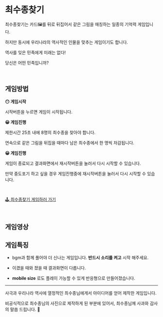 # 최수종찾기

최수종찾기는 카드🖼를 뒤로 뒤집어서 같은 그림을 매칭하는 일종의 기억력 게임입니다. 

하지만 동시에 우리나라의 역사적인 인물을 맞추는 게임이기도 합니다.

역사를 잊은 민족에게 미래는 없다! 

당신은 어떤 민족입니까?

<br>


## 게임방법

**😶 게임시작**

시작버튼을 누르면 게임이 시작됩니다. 
<br>

**😀 게임진행**

제한시간 25초 내에 8명의 최수종을 찾아야 합니다.

연속으로 같은 그림을 뒤집을 때마다 남은 최수종에서 한 명씩 차감됩니다.

**😀 게임진행**

게임이 종료되고 결과화면에서 재시작버튼을 눌러서 다시 시작할 수 있습니다. 

만약 중도포기 하고 싶을 경우 게임진행중에 재시작버튼을 눌러서 다시 시작할 수 있습니다.


<br>

[🕹 최수종찾기 게임하러 가기](https://mycolki.github.io/)  

<br>

## 게임영상 


## 게임특징

+ bgm과 함께 풀어야 더 신나는 게임입니다. **반드시 소리를 켜고** 시작 해주세요.

+ 이겼을 때와 졌을 때 결과화면이 다릅니다.

+ **mobile size** 로도 플레이 가능할 수 있게 반응형으로 만들어졌습니다.

---



사극과 우리나라 역사에 열정적인 최수종님에게서 아이디어를 얻어 제작한 게임입니다.

비공식적으로 최수종님의 사진으로 제작하게 된 부분에 있어서, 최수종님께 사과와 감사의 말씀 드립니다. 🙏
